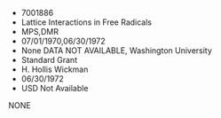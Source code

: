 * 7001886
* Lattice Interactions in Free Radicals
* MPS,DMR
* 07/01/1970,06/30/1972
* None   DATA NOT AVAILABLE, Washington University
* Standard Grant
* H. Hollis Wickman
* 06/30/1972
* USD Not Available

NONE